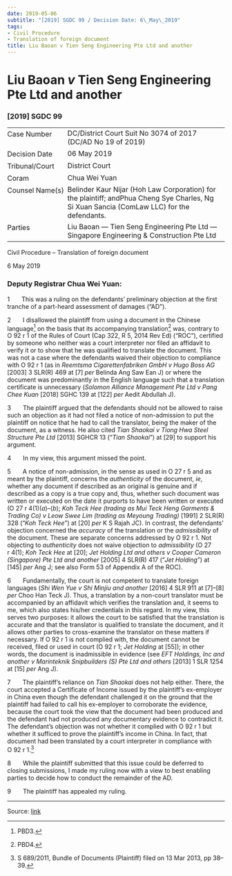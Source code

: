 ```yaml
---
date: 2019-05-06
subtitle: "[2019] SGDC 99 / Decision Date: 6\_May\_2019"
tags:
- Civil Procedure
- Translation of foreign document
title: Liu Baoan v Tien Seng Engineering Pte Ltd and another
---
```

# Liu Baoan _v_ Tien Seng Engineering Pte Ltd and another  

### \[2019\] SGDC 99

<table id="info-table"><tbody><tr class="info-row"><td class="txt-label" style="padding: 4px 0px; white-space: nowrap" valign="top">Case Number</td><td class="txt-body">DC/District Court Suit No 3074 of 2017 (DC/AD No 19 of 2019)</td></tr><tr class="info-row"><td class="txt-label" style="padding: 4px 0px; white-space: nowrap" valign="top">Decision Date</td><td class="txt-body">06 May 2019</td></tr><tr class="info-row"><td class="txt-label" style="padding: 4px 0px; white-space: nowrap" valign="top">Tribunal/Court</td><td class="txt-body">District Court</td></tr><tr class="info-row"><td class="txt-label" style="padding: 4px 0px; white-space: nowrap" valign="top">Coram</td><td class="txt-body">Chua Wei Yuan</td></tr><tr class="info-row"><td class="txt-label" style="padding: 4px 0px; white-space: nowrap" valign="top">Counsel Name(s)</td><td class="txt-body">Belinder Kaur Nijar (Hoh Law Corporation) for the plaintiff; andPhua Cheng Sye Charles, Ng Si Xuan Sancia (ComLaw LLC) for the defendants.</td></tr><tr class="info-row"><td class="txt-label" style="padding: 4px 0px; white-space: nowrap" valign="top">Parties</td><td class="txt-body">Liu Baoan — Tien Seng Engineering Pte Ltd — Singapore Engineering &amp; Construction Pte Ltd</td></tr></tbody></table>

Civil Procedure – Translation of foreign document

6 May 2019

### Deputy Registrar Chua Wei Yuan:

1       This was a ruling on the defendants’ preliminary objection at the first tranche of a part-heard assessment of damages (“AD”).

2       I disallowed the plaintiff from using a document in the Chinese language[^1] on the basis that its accompanying translation[^2] was, contrary to O 92 r 1 of the Rules of Court (Cap 322, R 5, 2014 Rev Ed) (“ROC”), certified by someone who neither was a court interpreter nor filed an affidavit to verify it or to show that he was qualified to translate the document. This was not a case where the defendants waived their objection to compliance with O 92 r 1 (as in _Reemtsma Cigarettenfabriken GmbH v Hugo Boss AG_ <span class="citation">\[2003\] 3 SLR(R) 469</span> at \[7\] _per_ Belinda Ang Saw Ean J) or where the document was predominantly in the English language such that a translation certificate is unnecessary (_Solomon Alliance Management Pte Ltd v Pang Chee Kuan_ <span class="citation">\[2018\] SGHC 139</span> at \[122\] _per_ Aedit Abdullah J).

3       The plaintiff argued that the defendants should not be allowed to raise such an objection as it had not filed a notice of non-admission to put the plaintiff on notice that he had to call the translator, being the maker of the document, as a witness. He also cited _Tian Shaokai v Tiong Hwa Steel Structure Pte Ltd_ <span class="citation">\[2013\] SGHCR 13</span> (“_Tian Shaokai_”) at \[29\] to support his argument.

4       In my view, this argument missed the point.

5       A notice of non-admission, in the sense as used in O 27 r 5 and as meant by the plaintiff, concerns the _authenticity_ of the document, _ie_, whether any document if described as an original is genuine and if described as a copy is a true copy and, thus, whether such document was written or executed on the date it purports to have been written or executed (O 27 r 4(1)(_a_)–(_b_); _Koh Teck Hee (trading as Mui Teck Heng Garments & Trading Co) v Leow Swee Lim (trading as Meyoung Trading)_ <span class="citation">\[1991\] 2 SLR(R) 328</span> (“_Koh Teck Hee_”) at \[20\] _per_ K S Rajah JC). In contrast, the defendants’ objection concerned the _accuracy_ of the translation or the _admissibility_ of the document. These are separate concerns addressed by O 92 r 1. Not objecting to _authenticity_ does not waive objection to _admissibility_ (O 27 r 4(1); _Koh Teck Hee_ at \[20\]; _Jet Holding Ltd and others v Cooper Cameron (Singapore) Pte Ltd and another_ <span class="citation">\[2005\] 4 SLR(R) 417</span> (“_Jet Holding_”) at \[145\] _per_ Ang J; see also Form 53 of Appendix A of the ROC).

6       Fundamentally, the court is not competent to translate foreign languages (_Shi Wen Yue v Shi Minjiu and another_ <span class="citation">\[2016\] 4 SLR 911</span> at \[7\]–\[8\] _per_ Choo Han Teck J). Thus, a translation by a non-court translator must be accompanied by an affidavit which verifies the translation and, it seems to me, which also states his/her credentials in this regard. In my view, this serves two purposes: it allows the court to be satisfied that the translation is accurate and that the translator is qualified to translate the document, and it allows other parties to cross-examine the translator on these matters if necessary. If O 92 r 1 is not complied with, the document cannot be received, filed or used in court (O 92 r 1; _Jet Holding_ at \[55\]); in other words, the document is inadmissible in evidence (see _EFT Holdings, Inc and another v Marinteknik Snipbuilders (S) Pte Ltd and others_ <span class="citation">\[2013\] 1 SLR 1254</span> at \[15\] _per_ Ang J).

7       The plaintiff’s reliance on _Tian Shaokai_ does not help either. There, the court accepted a Certificate of Income issued by the plaintiff’s ex-employer in China even though the defendant challenged it on the ground that the plaintiff had failed to call his ex-employer to corroborate the evidence, because the court took the view that the document had been produced and the defendant had not produced any documentary evidence to contradict it. The defendant’s objection was not whether it complied with O 92 r 1 but whether it sufficed to prove the plaintiff’s income in China. In fact, that document had been translated by a court interpreter in compliance with O 92 r 1.[^3]

8       While the plaintiff submitted that this issue could be deferred to closing submissions, I made my ruling now with a view to best enabling parties to decide how to conduct the remainder of the AD.

9       The plaintiff has appealed my ruling.

* * *

[^1]: PBD3.

[^2]: PBD4.

[^3]: S 689/2011, Bundle of Documents (Plaintiff) filed on 13 Mar 2013, pp 38–39.


Source: [link](https://www.lawnet.sg:443/lawnet/web/lawnet/free-resources?p_p_id=freeresources_WAR_lawnet3baseportlet&p_p_lifecycle=1&p_p_state=normal&p_p_mode=view&_freeresources_WAR_lawnet3baseportlet_action=openContentPage&_freeresources_WAR_lawnet3baseportlet_docId=%2FJudgment%2F23319-SSP.xml)